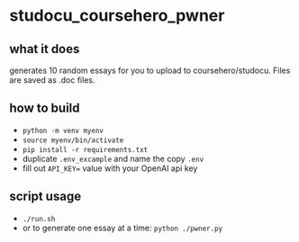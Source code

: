 # studocu_coursehero_pwner

## what it does
generates 10 random essays for you to upload to coursehero/studocu. Files are saved as .doc files.

## how to build
- `python -m venv myenv`
- `source myenv/bin/activate`
- `pip install -r requirements.txt`
- duplicate `.env_excample` and name the copy `.env`
- fill out `API_KEY=` value with your OpenAI api key 

## script usage
- `./run.sh`
- or to generate one essay at a time: `python ./pwner.py`
